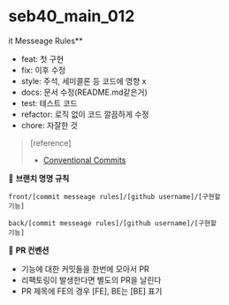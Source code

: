 # seb40_main_012

it Messeage Rules\*\*

- feat: 첫 구현
- fix: 이후 수정
- style: 주석, 세미콜론 등 코드에 영향 x
- docs: 문서 수정(README.md같은거)
- test: 테스트 코드
- refactor: 로직 없이 코드 깔끔하게 수정
- chore: 자잘한 것

> [reference]
>
> - [Conventional Commits](https://www.conventionalcommits.org/ko/v1.0.0/)

📄 **브랜치 명명 규칙**

<code>front/[commit messeage rules]/[github username]/[구현할 기능]</code>

<code>back/[commit messeage rules]/[github username]/[구현할 기능]</code>

📄 **PR 컨벤션**

- 기능에 대한 커밋들을 한번에 모아서 PR
- 리팩토링이 발생한다면 별도의 PR을 날린다
- PR 제목에 FE의 경우 [FE], BE는 [BE] 표기
